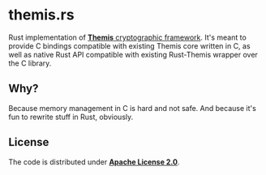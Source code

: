 themis.rs
=========

Rust implementation of [**Themis** cryptographic framework][themis].
It's meant to provide C bindings compatible with existing Themis core written in C,
as well as native Rust API compatible with existing Rust-Themis wrapper over the C library.

[themis]: https://github.com/cossacklabs/themis

## Why?

Because memory management in C is hard and not safe.
And because it's fun to rewrite stuff in Rust, obviously.

## License

The code is distributed under [**Apache License 2.0**](LICENSE).
